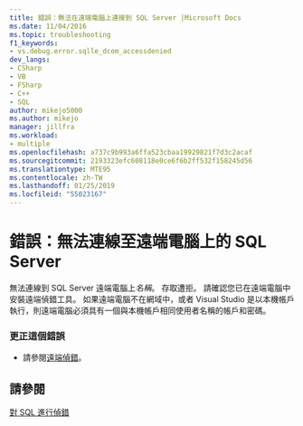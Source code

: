```yaml
---
title: 錯誤：無法在遠端電腦上連接到 SQL Server |Microsoft Docs
ms.date: 11/04/2016
ms.topic: troubleshooting
f1_keywords:
- vs.debug.error.sqlle_dcom_accessdenied
dev_langs:
- CSharp
- VB
- FSharp
- C++
- SQL
author: mikejo5000
ms.author: mikejo
manager: jillfra
ms.workload:
- multiple
ms.openlocfilehash: a737c9b993a6ffa523cbaa19929821f7d3c2acaf
ms.sourcegitcommit: 2193323efc608118e0ce6f6b2ff532f158245d56
ms.translationtype: MTE95
ms.contentlocale: zh-TW
ms.lasthandoff: 01/25/2019
ms.locfileid: "55023167"
---
```

# <a name="error-unable-to-connect-to-sql-server-on-remote-machine"></a>錯誤：無法連線至遠端電腦上的 SQL Server
無法連線到 SQL Server 遠端電腦上*名稱*。 存取遭拒。 請確認您已在遠端電腦中安裝遠端偵錯工具。 如果遠端電腦不在網域中，或者 Visual Studio 是以本機帳戶執行，則遠端電腦必須具有一個與本機帳戶相同使用者名稱的帳戶和密碼。  
  
### <a name="to-correct-this-error"></a>更正這個錯誤  
  
-   請參閱[遠端偵錯](../debugger/remote-debugging.md)。  
  
## <a name="see-also"></a>請參閱  
 [對 SQL 進行偵錯](/previous-versions/visualstudio/visual-studio-2010/zefbf0t6(v=vs.100))